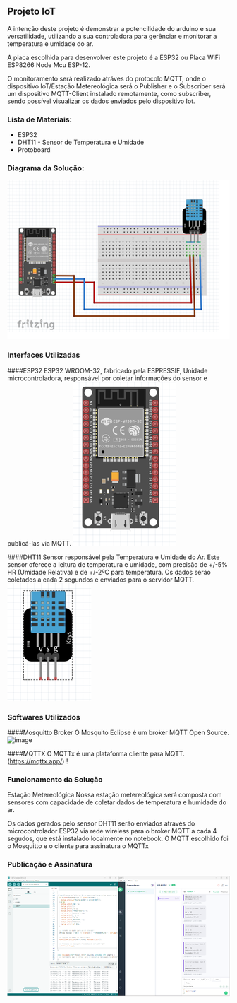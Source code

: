 ## Projeto IoT

A intenção deste projeto é demonstrar a potencilidade do arduino e sua versatilidade, utilizando a sua controladora para gerênciar e monitorar a temperatura e umidade do ar. 

A placa escolhida para desenvolver este projeto é a ESP32 ou Placa WiFi ESP8266 Node Mcu ESP-12.

O monitoramento será realizado atráves do protocolo MQTT, onde o dispositivo IoT/Estação Metereológica será o Publisher e o Subscriber será um dispositivo MQTT-Client instalado remotamente, como subscriber, sendo possível visualizar os dados enviados pelo dispositivo Iot.


### Lista de Materiais:
- ESP32
- DHT11 - Sensor de Temperatura e Umidade
- Protoboard

### Diagrama da Solução:

![image](img/diagrama.png)

### Interfaces Utilizadas
####ESP32
ESP32 WROOM-32, fabricado pela ESPRESSIF, Unidade microcontroladora, responsável por coletar informações do sensor e publicá-las via MQTT.
![image](img/ESP32.png)

####DHT11
Sensor responsável pela Temperatura e Umidade do Ar.
Este sensor oferece a leitura de temperatura e umidade, com precisão de +/-5% HR (Umidade Relativa) e de +/-2ºC para temperatura.
Os dados serão coletados a cada 2 segundos e enviados para o servidor MQTT.
![image](img/dht11.png)

### Softwares Utilizados
####Mosquitto Broker
O Mosquito Eclipse é um broker MQTT Open Source.
![image](img/mosquitto.png)

####MQTTX
O MQTTx é uma plataforma cliente para MQTT.
(https://mqttx.app/)
!

### Funcionamento da Solução
Estação Metereológica
Nossa estação metereológica será composta com sensores com capacidade de coletar dados de temperatura e humidade do ar.

Os dados gerados pelo sensor DHT11 serão enviados através do microcontrolador ESP32 via rede wireless para o broker MQTT a cada 4 segudos, que está instalado localmente no notebook.
O MQTT escolhido foi o Mosquitto e o cliente para assinatura o MQTTx

### Publicação e Assinatura
![image](img/publicacao.png)
